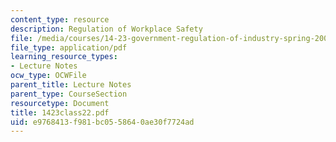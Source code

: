 ```yaml
---
content_type: resource
description: Regulation of Workplace Safety
file: /media/courses/14-23-government-regulation-of-industry-spring-2003/e9768413f981bc0558640ae30f7724ad_1423class22.pdf
file_type: application/pdf
learning_resource_types:
- Lecture Notes
ocw_type: OCWFile
parent_title: Lecture Notes
parent_type: CourseSection
resourcetype: Document
title: 1423class22.pdf
uid: e9768413-f981-bc05-5864-0ae30f7724ad
---
```

